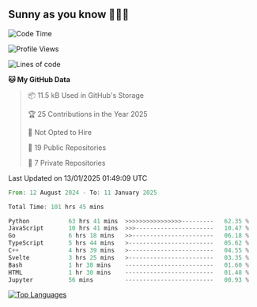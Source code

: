 ## Sunny as you know 🫨🫨👋

<!--START_SECTION:waka-->
![Code Time](http://img.shields.io/badge/Code%20Time-105%20hrs%2044%20mins-blue)

![Profile Views](http://img.shields.io/badge/Profile%20Views-0-blue)

![Lines of code](https://img.shields.io/badge/From%20Hello%20World%20I%27ve%20Written-210.0%20thousand%20lines%20of%20code-blue)

**🐱 My GitHub Data** 

> 📦 11.5 kB Used in GitHub's Storage 
 > 
> 🏆 25 Contributions in the Year 2025
 > 
> 🚫 Not Opted to Hire
 > 
> 📜 19 Public Repositories 
 > 
> 🔑 7 Private Repositories 
 > 

 Last Updated on 13/01/2025 01:49:09 UTC
<!--END_SECTION:waka-->

<!--START_SECTION:code-->

```rust
From: 12 August 2024 - To: 11 January 2025

Total Time: 101 hrs 45 mins

Python           63 hrs 41 mins  >>>>>>>>>>>>>>>>---------   62.35 %
JavaScript       10 hrs 41 mins  >>>----------------------   10.47 %
Go               6 hrs 18 mins   >>-----------------------   06.18 %
TypeScript       5 hrs 44 mins   >------------------------   05.62 %
C++              4 hrs 39 mins   >------------------------   04.55 %
Svelte           3 hrs 25 mins   >------------------------   03.35 %
Bash             1 hr 38 mins    -------------------------   01.60 %
HTML             1 hr 30 mins    -------------------------   01.48 %
Jupyter          56 mins         -------------------------   00.93 %
```

<!--END_SECTION:code-->


<a href="https://github.com/Ex0TiiC24" align="left"><img src="https://github-readme-stats.vercel.app/api/top-langs/?username=Ex0TiiC24&langs_count=10&title_color=0891b2&text_color=ffffff&icon_color=0891b2&bg_color=1c1917&hide_border=true&locale=en&custom_title=Top%20%Languages" alt="Top Languages" /></a>

